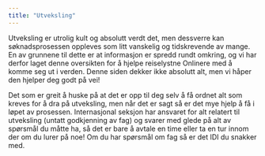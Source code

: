 ```yaml
---
title: "Utveksling"
---
```


Utveksling er utrolig kult og absolutt verdt det, men dessverre kan søknadsprosessen oppleves som litt vanskelig og tidskrevende av mange. En av grunnene til dette er at informasjon er spredd rundt omkring, og vi har derfor laget denne oversikten for å hjelpe reiselystne Onlinere med å komme seg ut i verden. Denne siden dekker ikke absolutt alt, men vi håper den hjelper deg godt på vei! 
 
Det som er greit å huske på at det er opp til deg selv å få ordnet alt som kreves for å dra på utveksling, men når det er sagt så er det mye hjelp å få i løpet av prosessen. Internasjonal seksjon har ansvaret for alt relatert til utveksling (untatt godkjenning av fag) og svarer med glede på alt av spørsmål du måtte ha, så det er bare å avtale en time eller ta en tur innom der om du lurer på noe! Om du har spørsmål om fag så er det IDI du snakker med.